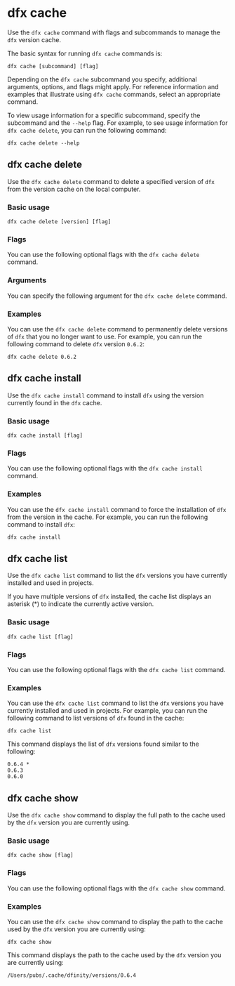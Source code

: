 # dfx cache

Use the `dfx cache` command with flags and subcommands to manage the `dfx` version cache.

The basic syntax for running `dfx cache` commands is:

    dfx cache [subcommand] [flag]

Depending on the `dfx cache` subcommand you specify, additional arguments, options, and flags might apply. For reference information and examples that illustrate using `dfx cache` commands, select an appropriate command.

<!-- <table>
<colgroup>
<col style="width: 32%" />
<col style="width: 68%" />
</colgroup>
<thead>
<tr class="header">
<th style="text-align: left;">Command</th>
<th style="text-align: left;">Description</th>
</tr>
</thead>
<tbody>
<tr class="odd">
<td style="text-align: left;"><p><a href="#delete"><code>delete</code></a></p></td>
<td style="text-align: left;"><p>Deletes the specified version of <code>dfx</code> from the local cache.</p></td>
</tr>
<tr class="even">
<td style="text-align: left;"><p><code>help</code></p></td>
<td style="text-align: left;"><p>Displays usage information message for a specified subcommand.</p></td>
</tr>
<tr class="odd">
<td style="text-align: left;"><p><a href="#install"><code>install</code></a></p></td>
<td style="text-align: left;"><p>Installs the specified version of <code>dfx</code> from the local cache.</p></td>
</tr>
<tr class="even">
<td style="text-align: left;"><p><a href="#_dfx_cache_list"><code>list</code></a></p></td>
<td style="text-align: left;"><p>Lists the versions of <code>dfx</code> currently installed and used in current projects.</p></td>
</tr>
<tr class="odd">
<td style="text-align: left;"><p><a href="#_dfx_cache_show"><code>show</code></a></p></td>
<td style="text-align: left;"><p>Show the path of the cache used by this version of the <code>dfx</code> executable.</p></td>
</tr>
</tbody>
</table> -->

To view usage information for a specific subcommand, specify the subcommand and the `--help` flag. For example, to see usage information for `dfx cache delete`, you can run the following command:

    dfx cache delete --help

## dfx cache delete

Use the `dfx cache delete` command to delete a specified version of `dfx` from the version cache on the local computer.

### Basic usage

    dfx cache delete [version] [flag]

### Flags

You can use the following optional flags with the `dfx cache delete` command.

<!-- <table>
<colgroup>
<col style="width: 32%" />
<col style="width: 68%" />
</colgroup>
<thead>
<tr class="header">
<th style="text-align: left;">Flag</th>
<th style="text-align: left;">Description</th>
</tr>
</thead>
<tbody>
<tr class="odd">
<td style="text-align: left;"><p><code>-h</code>, <code>--help</code></p></td>
<td style="text-align: left;"><p>Displays usage information.</p></td>
</tr>
<tr class="even">
<td style="text-align: left;"><p><code>-V</code>, <code>--version</code></p></td>
<td style="text-align: left;"><p>Displays version information.</p></td>
</tr>
</tbody>
</table> -->

### Arguments

You can specify the following argument for the `dfx cache delete` command.

<!-- <table>
<colgroup>
<col style="width: 32%" />
<col style="width: 68%" />
</colgroup>
<thead>
<tr class="header">
<th style="text-align: left;">Command</th>
<th style="text-align: left;">Description</th>
</tr>
</thead>
<tbody>
<tr class="odd">
<td style="text-align: left;"><p><code>version</code></p></td>
<td style="text-align: left;"><p>Specifies the version of <code>dfx</code> you to delete from the local cache.</p></td>
</tr>
</tbody>
</table> -->

### Examples

You can use the `dfx cache delete` command to permanently delete versions of `dfx` that you no longer want to use. For example, you can run the following command to delete `dfx` version `0.6.2`:

    dfx cache delete 0.6.2

## dfx cache install

Use the `dfx cache install` command to install `dfx` using the version currently found in the `dfx` cache.

### Basic usage

    dfx cache install [flag]

### Flags

You can use the following optional flags with the `dfx cache install` command.

<!-- <table>
<colgroup>
<col style="width: 32%" />
<col style="width: 68%" />
</colgroup>
<thead>
<tr class="header">
<th style="text-align: left;">Flag</th>
<th style="text-align: left;">Description</th>
</tr>
</thead>
<tbody>
<tr class="odd">
<td style="text-align: left;"><p><code>-h</code>, <code>--help</code></p></td>
<td style="text-align: left;"><p>Displays usage information.</p></td>
</tr>
<tr class="even">
<td style="text-align: left;"><p><code>-V</code>, <code>--version</code></p></td>
<td style="text-align: left;"><p>Displays version information.</p></td>
</tr>
</tbody>
</table> -->

### Examples

You can use the `dfx cache install` command to force the installation of `dfx` from the version in the cache. For example, you can run the following command to install `dfx`:

    dfx cache install

## dfx cache list

Use the `dfx cache list` command to list the `dfx` versions you have currently installed and used in projects.

If you have multiple versions of `dfx` installed, the cache list displays an asterisk (\*) to indicate the currently active version.

### Basic usage

    dfx cache list [flag]

### Flags

You can use the following optional flags with the `dfx cache list` command.

<!-- <table>
<colgroup>
<col style="width: 32%" />
<col style="width: 68%" />
</colgroup>
<thead>
<tr class="header">
<th style="text-align: left;">Flag</th>
<th style="text-align: left;">Description</th>
</tr>
</thead>
<tbody>
<tr class="odd">
<td style="text-align: left;"><p><code>-h</code>, <code>--help</code></p></td>
<td style="text-align: left;"><p>Displays usage information.</p></td>
</tr>
<tr class="even">
<td style="text-align: left;"><p><code>-V</code>, <code>--version</code></p></td>
<td style="text-align: left;"><p>Displays version information.</p></td>
</tr>
</tbody>
</table> -->

### Examples

You can use the `dfx cache list` command to list the `dfx` versions you have currently installed and used in projects. For example, you can run the following command to list versions of `dfx` found in the cache:

    dfx cache list

This command displays the list of `dfx` versions found similar to the following:

    0.6.4 *
    0.6.3
    0.6.0

## dfx cache show

Use the `dfx cache show` command to display the full path to the cache used by the `dfx` version you are currently using.

### Basic usage

    dfx cache show [flag]

### Flags

You can use the following optional flags with the `dfx cache show` command.

<!-- <table>
<colgroup>
<col style="width: 32%" />
<col style="width: 68%" />
</colgroup>
<thead>
<tr class="header">
<th style="text-align: left;">Flag</th>
<th style="text-align: left;">Description</th>
</tr>
</thead>
<tbody>
<tr class="odd">
<td style="text-align: left;"><p><code>-h</code>, <code>--help</code></p></td>
<td style="text-align: left;"><p>Displays usage information.</p></td>
</tr>
<tr class="even">
<td style="text-align: left;"><p><code>-V</code>, <code>--version</code></p></td>
<td style="text-align: left;"><p>Displays version information.</p></td>
</tr>
</tbody>
</table> -->

### Examples

You can use the `dfx cache show` command to display the path to the cache used by the `dfx` version you are currently using:

    dfx cache show

This command displays the path to the cache used by the `dfx` version you are currently using:

    /Users/pubs/.cache/dfinity/versions/0.6.4
